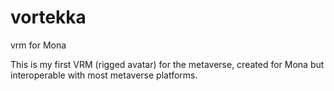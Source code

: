 # vortekka
vrm for Mona

This is my first VRM (rigged avatar) for the metaverse, created for Mona but interoperable with most metaverse platforms.
